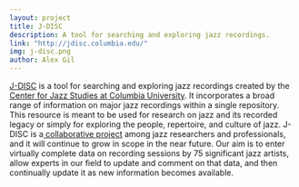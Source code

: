 ```yaml
---
layout: project
title: J-DISC
description: A tool for searching and exploring jazz recordings.
link: "http://jdisc.columbia.edu/"
img: j-disc.png
author: Alex Gil
---
```


<a href="http://jdisc.columbia.edu/">J-DISC</a> is a tool for searching and exploring jazz recordings created by the <a class="ext" href="http://jazz.columbia.edu/" target="_blank">Center for Jazz Studies at Columbia University</a>. It incorporates a broad range of information on major jazz recordings within a single repository.  This resource is meant to be used for research on jazz and its recorded legacy or simply for exploring the people, repertoire, and culture of jazz. J-DISC is a<a href="http://jdisc.columbia.edu/content/participating-guest-editors"> collaborative project</a> among jazz researchers and professionals, and it will continue to grow in scope in the near future.  Our aim is to enter virtually complete data on recording sessions by 75 significant jazz artists, allow experts in our field to update and comment on that data, and then continually update it as new information becomes available.

